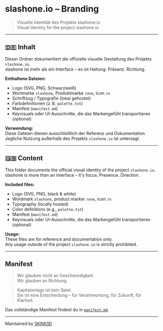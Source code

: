 # slashone.io – Branding

> Visuelle Identität des Projekts slashone.io  
> Visual identity for the project slashone.io

---

## 🇩🇪 Inhalt

Dieser Ordner dokumentiert die offizielle visuelle Gestaltung des Projekts `slashone.io`.  
slashone ist mehr als ein Interface – es ist Haltung. Präsenz. Richtung.

**Enthaltene Dateien:**
- Logo (SVG, PNG, Schwarzweiß)
- Wortmarke `slashone`, Produktmarke `/one`, Icon `/o`
- Schriftzug / Typografie (lokal gehostet)
- Farbdefinitionen (z. B. `palette.txt`)
- Manifest (`manifest.md`)
- Keyvisuals oder UI-Ausschnitte, die das Markengefühl transportieren (optional)


**Verwendung:**  
Diese Dateien dienen ausschließlich der Referenz und Dokumentation.  
Jegliche Nutzung außerhalb des Projekts `slashone.io` ist untersagt.

---

## 🇬🇧 Content

This folder documents the official visual identity of the project `slashone.io`.  
slashone is more than an interface – it's focus. Presence. Direction.

**Included files:**
- Logo (SVG, PNG, black & white)
- Wordmark `slashone`, product marker `/one`, icon `/o`
- Typography (locally hosted)
- Color definitions (e.g., `palette.txt`)
- Manifest (`manifest.md`)
- Keyvisuals oder UI-Ausschnitte, die das Markengefühl transportieren (optional)


**Usage:**  
These files are for reference and documentation only.  
Any usage outside of the project `slashone.io` is strictly prohibited.

---

## Manifest

> Wir glauben nicht an Geschwindigkeit.  
> Wir glauben an Richtung.  

> Kapitalanlage ist kein Spiel.  
> Sie ist eine Entscheidung – für Verantwortung, für Zukunft, für Klarheit.  

Das vollständige Manifest findest du in [`manifest.md`](./manifest.md).

---

Maintained by [SKIMI3D](https://skimi3d.com)

